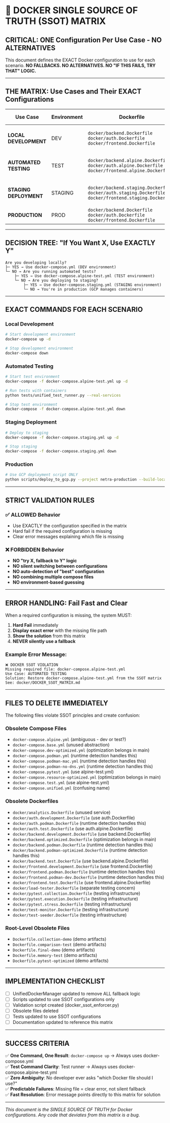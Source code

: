 # 🚨 DOCKER SINGLE SOURCE OF TRUTH (SSOT) MATRIX

## CRITICAL: ONE Configuration Per Use Case - NO ALTERNATIVES

This document defines the EXACT Docker configuration to use for each scenario. 
**NO FALLBACKS. NO ALTERNATIVES. NO "IF THIS FAILS, TRY THAT" LOGIC.**

---

## THE MATRIX: Use Cases and Their EXACT Configurations

| Use Case | Environment | Dockerfile | Compose File | Command | Port Range |
|----------|-------------|------------|--------------|---------|------------|
| **LOCAL DEVELOPMENT** | DEV | `docker/backend.Dockerfile`<br>`docker/auth.Dockerfile`<br>`docker/frontend.Dockerfile` | `docker-compose.yml` | `docker-compose up` | 5432, 6379, 8000, 8081 |
| **AUTOMATED TESTING** | TEST | `docker/backend.alpine.Dockerfile`<br>`docker/auth.alpine.Dockerfile`<br>`docker/frontend.alpine.Dockerfile` | `docker-compose.alpine-test.yml` | `docker-compose -f docker-compose.alpine-test.yml up` | 5435, 6381, 8002, 8083 |
| **STAGING DEPLOYMENT** | STAGING | `docker/backend.staging.Dockerfile`<br>`docker/auth.staging.Dockerfile`<br>`docker/frontend.staging.Dockerfile` | `docker-compose.staging.yml` | `docker-compose -f docker-compose.staging.yml up` | 5432, 6379, 8000, 8081 |
| **PRODUCTION** | PROD | `docker/backend.Dockerfile`<br>`docker/auth.Dockerfile`<br>`docker/frontend.Dockerfile` | *(GCP managed)* | *(GCP managed)* | *(GCP managed)* |

---

## DECISION TREE: "If You Want X, Use EXACTLY Y"

```
Are you developing locally?
├─ YES → Use docker-compose.yml (DEV environment)
└─ NO → Are you running automated tests?
    ├─ YES → Use docker-compose.alpine-test.yml (TEST environment) 
    └─ NO → Are you deploying to staging?
        ├─ YES → Use docker-compose.staging.yml (STAGING environment)
        └─ NO → You're in production (GCP manages containers)
```

---

## EXACT COMMANDS FOR EACH SCENARIO

### Local Development
```bash
# Start development environment
docker-compose up -d

# Stop development environment  
docker-compose down
```

### Automated Testing
```bash
# Start test environment
docker-compose -f docker-compose.alpine-test.yml up -d

# Run tests with containers
python tests/unified_test_runner.py --real-services

# Stop test environment
docker-compose -f docker-compose.alpine-test.yml down
```

### Staging Deployment
```bash
# Deploy to staging
docker-compose -f docker-compose.staging.yml up -d

# Stop staging
docker-compose -f docker-compose.staging.yml down
```

### Production
```bash
# Use GCP deployment script ONLY
python scripts/deploy_to_gcp.py --project netra-production --build-local
```

---

## STRICT VALIDATION RULES

### ✅ ALLOWED Behavior
- Use EXACTLY the configuration specified in the matrix
- Hard fail if the required configuration is missing
- Clear error messages explaining which file is missing

### ❌ FORBIDDEN Behavior
- **NO "try X, fallback to Y" logic**
- **NO silent switching between configurations**
- **NO auto-detection of "best" configuration**
- **NO combining multiple compose files**
- **NO environment-based guessing**

---

## ERROR HANDLING: Fail Fast and Clear

When a required configuration is missing, the system MUST:

1. **Hard Fail** immediately
2. **Display exact error** with the missing file path
3. **Show the solution** from this matrix
4. **NEVER silently use a fallback**

### Example Error Message:
```
❌ DOCKER SSOT VIOLATION
Missing required file: docker-compose.alpine-test.yml
Use Case: AUTOMATED TESTING
Solution: Restore docker-compose.alpine-test.yml from the SSOT matrix
See: docker/DOCKER_SSOT_MATRIX.md
```

---

## FILES TO DELETE IMMEDIATELY

The following files violate SSOT principles and create confusion:

### Obsolete Compose Files
- `docker-compose.alpine.yml` (ambiguous - dev or test?)
- `docker-compose.base.yml` (unused abstraction)
- `docker-compose.dev-optimized.yml` (optimization belongs in main)
- `docker-compose.podman.yml` (runtime detection handles this)
- `docker-compose.podman-mac.yml` (runtime detection handles this)  
- `docker-compose.podman-no-dns.yml` (runtime detection handles this)
- `docker-compose.pytest.yml` (use alpine-test.yml)
- `docker-compose.resource-optimized.yml` (optimization belongs in main)
- `docker-compose.test.yml` (use alpine-test.yml)
- `docker-compose.unified.yml` (confusing name)

### Obsolete Dockerfiles
- `docker/analytics.Dockerfile` (unused service)
- `docker/auth.development.Dockerfile` (use auth.Dockerfile)
- `docker/auth.podman.Dockerfile` (runtime detection handles this)
- `docker/auth.test.Dockerfile` (use auth.alpine.Dockerfile)
- `docker/backend.development.Dockerfile` (use backend.Dockerfile)
- `docker/backend.optimized.Dockerfile` (optimization belongs in main)
- `docker/backend.podman.Dockerfile` (runtime detection handles this)
- `docker/backend.podman-optimized.Dockerfile` (runtime detection handles this)
- `docker/backend.test.Dockerfile` (use backend.alpine.Dockerfile)
- `docker/frontend.development.Dockerfile` (use frontend.Dockerfile)
- `docker/frontend.podman.Dockerfile` (runtime detection handles this)
- `docker/frontend.podman-dev.Dockerfile` (runtime detection handles this)
- `docker/frontend.test.Dockerfile` (use frontend.alpine.Dockerfile)
- `docker/load-tester.Dockerfile` (separate testing concern)
- `docker/pytest.collection.Dockerfile` (testing infrastructure)
- `docker/pytest.execution.Dockerfile` (testing infrastructure) 
- `docker/pytest.stress.Dockerfile` (testing infrastructure)
- `docker/test-monitor.Dockerfile` (testing infrastructure)
- `docker/test-seeder.Dockerfile` (testing infrastructure)

### Root-Level Obsolete Files
- `Dockerfile.collection-demo` (demo artifacts)
- `Dockerfile.comparison-test` (demo artifacts)
- `Dockerfile.final-demo` (demo artifacts)
- `Dockerfile.memory-test` (demo artifacts)
- `Dockerfile.pytest-optimized` (demo artifacts)

---

## IMPLEMENTATION CHECKLIST

- [ ] UnifiedDockerManager updated to remove ALL fallback logic
- [ ] Scripts updated to use SSOT configurations only
- [ ] Validation script created (docker_ssot_enforcer.py)
- [ ] Obsolete files deleted
- [ ] Tests updated to use SSOT configurations
- [ ] Documentation updated to reference this matrix

---

## SUCCESS CRITERIA

✅ **One Command, One Result**: `docker-compose up` → Always uses docker-compose.yml  
✅ **Test Command Clarity**: Test runner → Always uses docker-compose.alpine-test.yml  
✅ **Zero Ambiguity**: No developer ever asks "which Docker file should I use?"  
✅ **Predictable Failures**: Missing file = clear error, not silent fallback  
✅ **Fast Resolution**: Error message points directly to this matrix for solution  

---

*This document is the SINGLE SOURCE OF TRUTH for Docker configurations. Any code that deviates from this matrix is a bug.*
